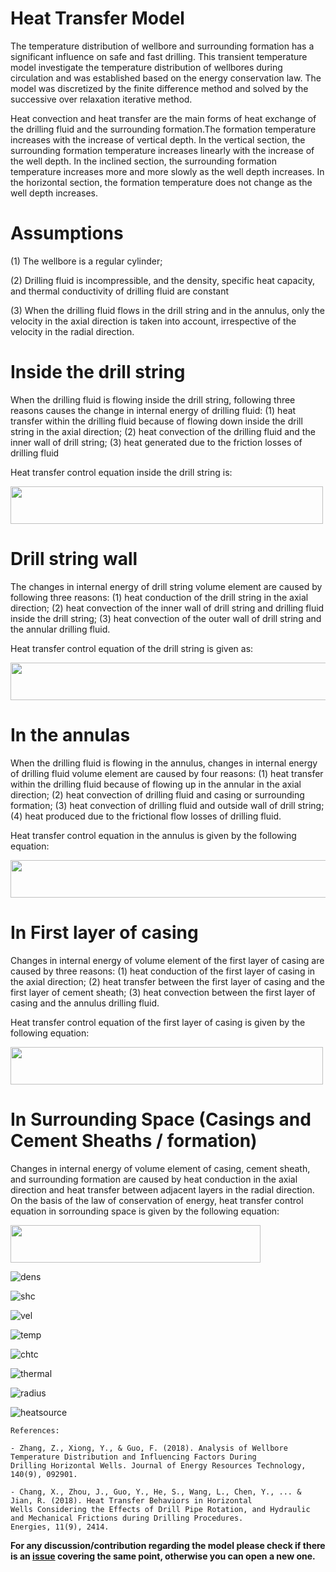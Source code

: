 # Heat Transfer Model
The temperature distribution of wellbore and surrounding formation has a significant influence on safe and fast drilling. This transient temperature model investigate the temperature distribution of wellbores during circulation and was established based on the energy conservation law. The model was discretized by the finite difference method and solved by the successive over relaxation
iterative method.

Heat convection and heat transfer are the main forms of heat exchange of the drilling fluid and the surrounding formation.The formation temperature increases with the increase of vertical depth. In the vertical section, the surrounding formation temperature increases linearly with the increase of the well depth. In the inclined section, the surrounding formation temperature increases more and more slowly as the well depth increases. In the horizontal section, the formation temperature does not change as the well depth increases.

# Assumptions
(1) The wellbore is a regular cylinder;

(2) Drilling fluid is incompressible, and the density, specific heat capacity, and thermal conductivity of drilling fluid are constant

(3) When the drilling fluid flows in the drill string and in the annulus, only the velocity in the axial direction is taken into account, irrespective of the velocity in the radial direction.

# Inside the drill string
When the drilling fluid is flowing inside the drill string, following three reasons causes the change in internal energy of drilling fluid:
(1) heat transfer within the drilling fluid because of flowing down inside the drill string in the axial direction;
(2) heat convection of the drilling fluid and the inner wall of drill string;
(3) heat generated due to the friction losses of drilling fluid

Heat transfer control equation inside the drill string is:

<img src="https://user-images.githubusercontent.com/52009346/65387268-fedeb180-dd45-11e9-86c9-9b93fd685e60.PNG" width="500" 
height="60"> 

# Drill string wall
The changes in internal energy of drill string volume element are caused by following three reasons:
(1) heat conduction of the drill string in the axial direction;
(2) heat convection of the inner wall of drill string and drilling fluid inside the drill string;
(3) heat convection of the outer wall of drill string and the annular drilling fluid.

Heat transfer control equation of the drill string is given as:

<img src="https://user-images.githubusercontent.com/52009346/65387279-1cac1680-dd46-11e9-8e37-8b1a58b9b039.PNG" width="550" 
height="60"> 


# In the annulas
When the drilling fluid is flowing in the annulus, changes in internal energy of drilling fluid volume element are caused by four reasons:
(1) heat transfer within the drilling fluid because of flowing up in the annular in the axial direction;
(2) heat convection of drilling fluid and casing or surrounding formation;
(3) heat convection of drilling fluid and outside wall of drill string;
(4) heat produced due to the frictional flow losses of drilling fluid.

Heat transfer control equation in the annulus is given by the following equation:

<img src="https://user-images.githubusercontent.com/52009346/65387272-0d2ccd80-dd46-11e9-9211-18501db10b53.PNG" width="650" 
height="60"> 

# In First layer of casing
Changes in internal energy of volume element of the first layer of casing are caused by three reasons:
(1) heat conduction of the first layer of casing in the axial direction;
(2) heat transfer between the first layer of casing and the first layer of cement sheath;
(3) heat convection between the first layer of casing and the annulus drilling fluid.

Heat transfer control equation of the first layer of casing is given by the following equation:

<img src="https://user-images.githubusercontent.com/52009346/65387283-2897d880-dd46-11e9-8269-fa4d2567ae81.PNG" width="500" 
height="60"> 


# In Surrounding Space (Casings and Cement Sheaths / formation)
Changes in internal energy of volume element of casing, cement sheath, and surrounding formation are caused by heat conduction in the axial direction and heat transfer between adjacent layers in the radial direction. On the basis of the law of conservation of energy, heat transfer control equation in sorrounding space is given by the following equation:

<img src="https://user-images.githubusercontent.com/52009346/65387288-30577d00-dd46-11e9-8070-fe0998752dfe.PNG" width="400" 
height="60"> 


![dens](https://user-images.githubusercontent.com/52009346/65387330-9d6b1280-dd46-11e9-8b45-5b75667ac428.PNG)

![shc](https://user-images.githubusercontent.com/52009346/65387362-0eaac580-dd47-11e9-9128-9b7f547cd167.PNG)

![vel](https://user-images.githubusercontent.com/52009346/65387364-1c604b00-dd47-11e9-8631-d175d25f4a12.PNG)

![temp](https://user-images.githubusercontent.com/52009346/65387368-271ae000-dd47-11e9-8962-01cd71615208.PNG)

![chtc](https://user-images.githubusercontent.com/52009346/65387390-3732bf80-dd47-11e9-8da7-66ccd55a9399.PNG)

![thermal](https://user-images.githubusercontent.com/52009346/65387394-4154be00-dd47-11e9-8d6c-e6452cf5bf03.PNG)

![radius](https://user-images.githubusercontent.com/52009346/65387398-4b76bc80-dd47-11e9-909f-c8c572f2c5c8.PNG)

![heatsource](https://user-images.githubusercontent.com/52009346/65387403-56315180-dd47-11e9-9fd2-0f08a3361513.PNG)

```
References:

- Zhang, Z., Xiong, Y., & Guo, F. (2018). Analysis of Wellbore Temperature Distribution and Influencing Factors During 
Drilling Horizontal Wells. Journal of Energy Resources Technology, 140(9), 092901.

- Chang, X., Zhou, J., Guo, Y., He, S., Wang, L., Chen, Y., ... & Jian, R. (2018). Heat Transfer Behaviors in Horizontal 
Wells Considering the Effects of Drill Pipe Rotation, and Hydraulic and Mechanical Frictions during Drilling Procedures. 
Energies, 11(9), 2414.
```

**For any discussion/contribution regarding the model please check if there is an
[issue](https://github.com/pro-well-plan/pwptemp/issues) covering the same point, otherwise you can open a new one.**
